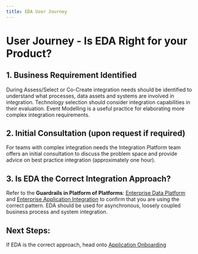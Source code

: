 ```yaml
---
title: EDA User Journey
---
```


# User Journey - Is EDA Right for your Product?

## 1. Business Requirement Identified

During Assess/Select or Co-Create integration needs should be identified to understand what processes, data assets and systems are involved in integration. Technology selection should consider integration capabilities in their evaluation. Event Modelling is a useful practice for elaborating more complex integration requirements.

## 2. Initial Consultation (upon request if required)

For teams with complex integration needs the Integration Platform team offers an initial consultation to discuss the problem space and provide advice on best practice integration (approximately one hour).

## 3. Is EDA the Correct Integration Approach?

Refer to the **Guardrails in Platform of Platforms**: [Enterprise Data Platform](https://woodsideenergy.sharepoint.com/sites/WoodsideArchitecture/SitePages/Enterprise-Data.aspx#platform-guardrails) and [Enterprise Application Integration](https://woodsideenergy.sharepoint.com/sites/WoodsideArchitecture/SitePages/Integration-Pl2.aspx#platform-guardrails) to confirm that you are using the correct pattern. EDA should be used for asynchronous, loosely coupled business process and system integration.

## Next Steps:

If EDA is the correct approach, head onto [Application Onboarding](./getting-started/application-onboarding.html)
